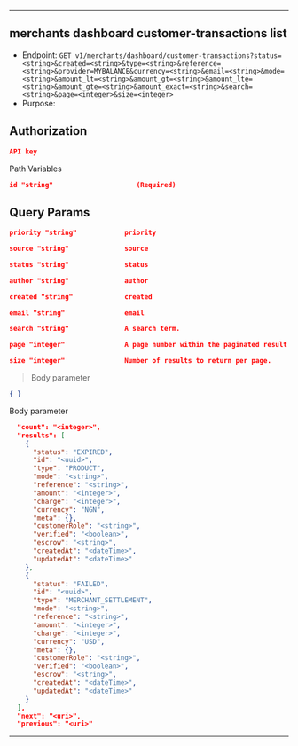 
----------------------------------------------------------------------------------
## merchants dashboard customer-transactions list
* Endpoint: `GET v1/merchants/dashboard/customer-transactions?status=<string>&created=<string>&type=<string>&reference=<string>&provider=MYBALANCE&currency=<string>&email=<string>&mode=<string>&amount_lt=<string>&amount_gt=<string>&amount_lte=<string>&amount_gte=<string>&amount_exact=<string>&search=<string>&page=<integer>&size=<integer>`
* Purpose: 

## Authorization
```json
API key
```

Path Variables
```json
id "string"                     (Required)
```

## Query Params
```json
priority "string"            priority

source "string"              source

status "string"              status

author "string"              author

created "string"             created

email "string"               email

search "string"              A search term.

page "integer"               A page number within the paginated result set.

size "integer"               Number of results to return per page.
```

> Body parameter

```json
{ }
```
Body parameter
```json
  "count": "<integer>",
  "results": [
    {
      "status": "EXPIRED",
      "id": "<uuid>",
      "type": "PRODUCT",
      "mode": "<string>",
      "reference": "<string>",
      "amount": "<integer>",
      "charge": "<integer>",
      "currency": "NGN",
      "meta": {},
      "customerRole": "<string>",
      "verified": "<boolean>",
      "escrow": "<string>",
      "createdAt": "<dateTime>",
      "updatedAt": "<dateTime>"
    },
    {
      "status": "FAILED",
      "id": "<uuid>",
      "type": "MERCHANT_SETTLEMENT",
      "mode": "<string>",
      "reference": "<string>",
      "amount": "<integer>",
      "charge": "<integer>",
      "currency": "USD",
      "meta": {},
      "customerRole": "<string>",
      "verified": "<boolean>",
      "escrow": "<string>",
      "createdAt": "<dateTime>",
      "updatedAt": "<dateTime>"
    }
  ],
  "next": "<uri>",
  "previous": "<uri>"
```
----------------------------------------------------------------------------------